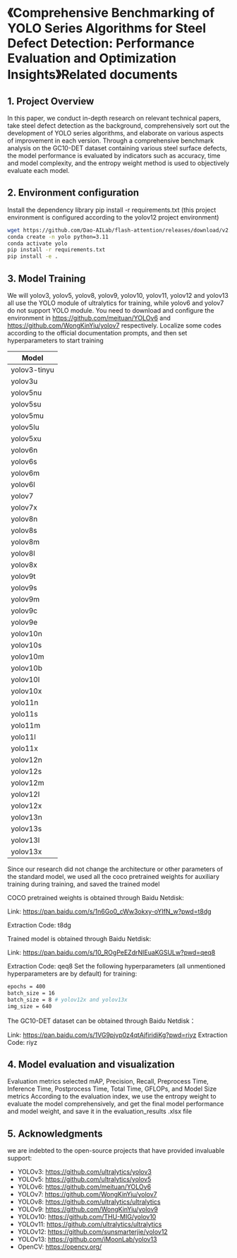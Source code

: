 # 《Comprehensive Benchmarking of YOLO Series Algorithms for Steel Defect Detection: Performance Evaluation and Optimization Insights》Related documents

## 1. Project Overview
In this paper, we conduct in-depth research on relevant technical papers, take steel defect detection as the background, comprehensively sort out the development of YOLO series algorithms, and elaborate on various aspects of improvement in each version. Through a comprehensive benchmark analysis on the GC10-DET dataset containing various steel surface defects, the model performance is evaluated by indicators such as accuracy, time and model complexity, and the entropy weight method is used to objectively evaluate each model.

## 2. Environment configuration
Install the dependency library pip install -r requirements.txt (this project environment is configured according to the yolov12 project environment)
```bash
wget https://github.com/Dao-AILab/flash-attention/releases/download/v2.7.3/flash_attn-2.7.3+cu11torch2.2cxx11abiFALSE-cp311-cp311-linux_x86_64.whl
conda create -n yolo python=3.11
conda activate yolo
pip install -r requirements.txt
pip install -e .
```


## 3. Model Training
We will yolov3, yolov5, yolov8, yolov9, yolov10, yolov11, yolov12 and yolov13 all use the YOLO module of ultralytics for training, while yolov6 and yolov7 do not support YOLO module. You need to download and configure the environment in https://github.com/meituan/YOLOv6 and https://github.com/WongKinYiu/yolov7 respectively. Localize some codes according to the official documentation prompts, and then set hyperparameters to start training


| Model |
| ---- |
| yolov3-tinyu |
| yolov3u |
| yolov5nu |
| yolov5su |
| yolov5mu |
| yolov5lu |
| yolov5xu |
| yolov6n |
| yolov6s |
| yolov6m |
| yolov6l |
| yolov7 |
| yolov7x |
| yolov8n |
| yolov8s |
| yolov8m |
| yolov8l |
| yolov8x |
| yolov9t |
| yolov9s |
| yolov9m |
| yolov9c |
| yolov9e |
| yolov10n |
| yolov10s |
| yolov10m |
| yolov10b |
| yolov10l |
| yolov10x |
| yolo11n |
| yolo11s |
| yolo11m |
| yolo11l |
| yolo11x |
| yolov12n |
| yolov12s |
| yolov12m |
| yolov12l |
| yolov12x |
| yolov13n |
| yolov13s |
| yolov13l |
| yolov13x |

Since our research did not change the architecture or other parameters of the standard model, we used all the coco pretrained weights for auxiliary training during training, and saved the trained model

COCO pretrained weights is obtained through Baidu Netdisk:

Link: https://pan.baidu.com/s/1n6Go0_cWw3okxy-oYIfN_w?pwd=t8dg 

Extraction Code: t8dg 

Trained model is obtained through Baidu Netdisk:

Link: https://pan.baidu.com/s/10_ROgPeEZdrNIEuaKGSULw?pwd=qeq8

Extraction Code: qeq8
Set the following hyperparameters (all unmentioned hyperparameters are by default) for training:
```bash
epochs = 400
batch_size = 16
batch_size = 8 # yolov12x and yolov13x
img_size = 640
```

The GC10-DET dataset can be obtained through Baidu Netdisk：

Link: https://pan.baidu.com/s/1VG9pjvp0z4qtAjfiridiKg?pwd=riyz Extraction Code: riyz


## 4. Model evaluation and visualization

Evaluation metrics selected mAP, Precision, Recall, Preprocess Time, Inference Time, Postprocess Time, Total Time, GFLOPs, and Model Size metrics
According to the evaluation index, we use the entropy weight to evaluate the model comprehensively, and get the final model performance and model weight, and save it in the evaluation_results .xlsx file


## 5. Acknowledgments
we are indebted to the open-source projects that have provided invaluable support:
- YOLOv3: https://github.com/ultralytics/yolov3
- YOLOv5: https://github.com/ultralytics/yolov5
- YOLOv6: https://github.com/meituan/YOLOv6
- YOLOv7: https://github.com/WongKinYiu/yolov7
- YOLOv8: https://github.com/ultralytics/ultralytics
- YOLOv9: https://github.com/WongKinYiu/yolov9
- YOLOv10: https://github.com/THU-MIG/yolov10
- YOLOv11: https://github.com/ultralytics/ultralytics
- YOLOv12: https://github.com/sunsmarterjie/yolov12
- YOLOv13: https://github.com/iMoonLab/yolov13
- OpenCV: https://opencv.org/
    
